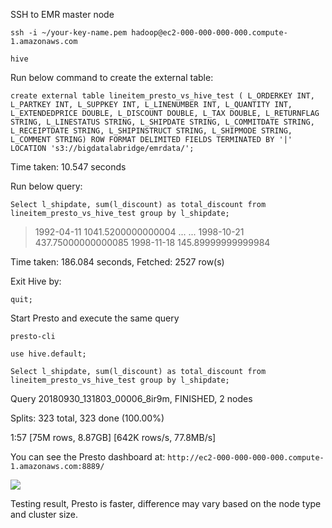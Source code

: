 SSH to EMR master node

`ssh -i ~/your-key-name.pem hadoop@ec2-000-000-000-000.compute-1.amazonaws.com`

`hive`

Run below command to create the external table:

  `create external table lineitem_presto_vs_hive_test (
  L_ORDERKEY INT,
  L_PARTKEY INT,
  L_SUPPKEY INT,
  L_LINENUMBER INT,
  L_QUANTITY INT,
  L_EXTENDEDPRICE DOUBLE,
  L_DISCOUNT DOUBLE,
  L_TAX DOUBLE,
  L_RETURNFLAG STRING,
  L_LINESTATUS STRING,
  L_SHIPDATE STRING,
  L_COMMITDATE STRING,
  L_RECEIPTDATE STRING,
  L_SHIPINSTRUCT STRING,
  L_SHIPMODE STRING, L_COMMENT STRING)
  ROW FORMAT DELIMITED FIELDS TERMINATED BY '|'
  LOCATION 's3://bigdatalabridge/emrdata/';`

Time taken: 10.547 seconds

Run below query:

  `Select l_shipdate, sum(l_discount) as total_discount from lineitem_presto_vs_hive_test group by l_shipdate;`

>1992-04-11	1041.5200000000004
>...
>...
>1998-10-21	437.75000000000085
>1998-11-18	145.89999999999984

Time taken: 186.084 seconds, Fetched: 2527 row(s)

Exit Hive by:

  `quit;`


Start Presto and execute the same query

  `presto-cli`

  `use hive.default;`

  `Select l_shipdate, sum(l_discount) as total_discount from lineitem_presto_vs_hive_test group by l_shipdate;`

Query 20180930_131803_00006_8ir9m, FINISHED, 2 nodes

Splits: 323 total, 323 done (100.00%)

1:57 [75M rows, 8.87GB] [642K rows/s, 77.8MB/s]

You can see the Presto dashboard at:
`http://ec2-000-000-000-000.compute-1.amazonaws.com:8889/`

![](https://laiase.com/png/Presto-dashboard.png)


Testing result, Presto is faster, difference may vary based on the node type and cluster size.
